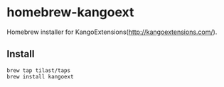 # homebrew-kangoext

Homebrew installer for KangoExtensions(http://kangoextensions.com/).

## Install
```
brew tap tilast/taps
brew install kangoext
```
